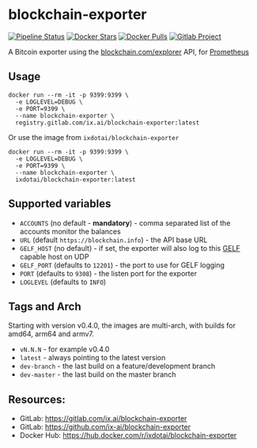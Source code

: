 # blockchain-exporter

[![Pipeline Status](https://gitlab.com/ix.ai/blockchain-exporter/badges/master/pipeline.svg)](https://gitlab.com/ix.ai/blockchain-exporter/)
[![Docker Stars](https://img.shields.io/docker/stars/ixdotai/blockchain-exporter.svg)](https://hub.docker.com/r/ixdotai/blockchain-exporter/)
[![Docker Pulls](https://img.shields.io/docker/pulls/ixdotai/blockchain-exporter.svg)](https://hub.docker.com/r/ixdotai/blockchain-exporter/)
[![Gitlab Project](https://img.shields.io/badge/GitLab-Project-554488.svg)](https://gitlab.com/ix.ai/blockchain-exporter/)

A Bitcoin exporter using the [blockchain.com/explorer](https://www.blockchain.com/explorer) API, for [Prometheus](https://prometheus.io)

## Usage
```
docker run --rm -it -p 9399:9399 \
  -e LOGLEVEL=DEBUG \
  -e PORT=9399 \
  --name blockchain-exporter \
  registry.gitlab.com/ix.ai/blockchain-exporter:latest
```
Or use the image from `ixdotai/blockchain-exporter`

```
docker run --rm -it -p 9399:9399 \
  -e LOGLEVEL=DEBUG \
  -e PORT=9399 \
  --name blockchain-exporter \
  ixdotai/blockchain-exporter:latest
```

## Supported variables
* `ACCOUNTS` (no default - **mandatory**) - comma separated list of the accounts monitor the balances
* `URL` (default `https://blockchain.info`) - the API base URL
* `GELF_HOST` (no default) - if set, the exporter will also log to this [GELF](https://docs.graylog.org/en/3.0/pages/gelf.html) capable host on UDP
* `GELF_PORT` (defaults to `12201`) - the port to use for GELF logging
* `PORT` (defaults to `9308`) - the listen port for the exporter
* `LOGLEVEL` (defaults to `INFO`)

## Tags and Arch

Starting with version v0.4.0, the images are multi-arch, with builds for amd64, arm64 and armv7.
* `vN.N.N` - for example v0.4.0
* `latest` - always pointing to the latest version
* `dev-branch` - the last build on a feature/development branch
* `dev-master` - the last build on the master branch

## Resources:
* GitLab: https://gitlab.com/ix.ai/blockchain-exporter
* GitLab: https://github.com/ix-ai/blockchain-exporter
* Docker Hub: https://hub.docker.com/r/ixdotai/blockchain-exporter

